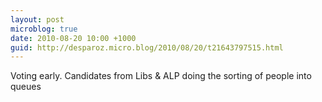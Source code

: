 ```yaml
---
layout: post
microblog: true
date: 2010-08-20 10:00 +1000
guid: http://desparoz.micro.blog/2010/08/20/t21643797515.html
---
```

Voting early. Candidates from Libs &amp; ALP doing the sorting of people into queues
